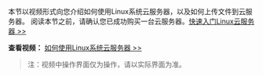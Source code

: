 本节以视频形式向您介绍如何使用Linux系统云服务器，以及如何上传文件到云服务器。
阅读本节之前，请确认您已成功购买一台云服务器。[快速入门Linux云服务器 >>](https://www.qcloud.com/document/product/213/2936)

**查看视频：**
[如何使用Linux系统云服务器 >>](https://www.qcloud.com/course/detail/36)

> 注：视频中操作界面仅为操作，请以实际界面为准。